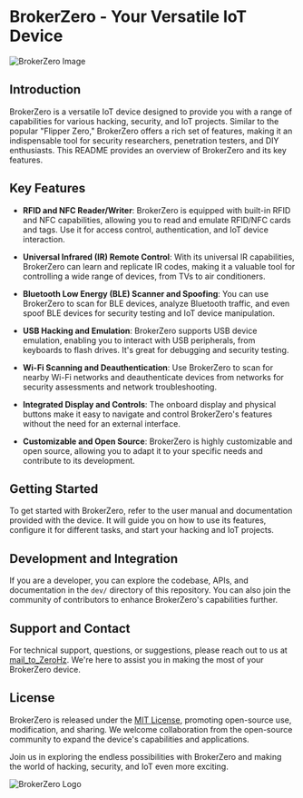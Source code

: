 # BrokerZero - Your Versatile IoT Device

![BrokerZero Image](images/brokerzero.png)

## Introduction

BrokerZero is a versatile IoT device designed to provide you with a range of capabilities for various hacking, security, and IoT projects. Similar to the popular "Flipper Zero," BrokerZero offers a rich set of features, making it an indispensable tool for security researchers, penetration testers, and DIY enthusiasts. This README provides an overview of BrokerZero and its key features.

## Key Features

- **RFID and NFC Reader/Writer**: BrokerZero is equipped with built-in RFID and NFC capabilities, allowing you to read and emulate RFID/NFC cards and tags. Use it for access control, authentication, and IoT device interaction.

- **Universal Infrared (IR) Remote Control**: With its universal IR capabilities, BrokerZero can learn and replicate IR codes, making it a valuable tool for controlling a wide range of devices, from TVs to air conditioners.

- **Bluetooth Low Energy (BLE) Scanner and Spoofing**: You can use BrokerZero to scan for BLE devices, analyze Bluetooth traffic, and even spoof BLE devices for security testing and IoT device manipulation.

- **USB Hacking and Emulation**: BrokerZero supports USB device emulation, enabling you to interact with USB peripherals, from keyboards to flash drives. It's great for debugging and security testing.

- **Wi-Fi Scanning and Deauthentication**: Use BrokerZero to scan for nearby Wi-Fi networks and deauthenticate devices from networks for security assessments and network troubleshooting.

- **Integrated Display and Controls**: The onboard display and physical buttons make it easy to navigate and control BrokerZero's features without the need for an external interface.

- **Customizable and Open Source**: BrokerZero is highly customizable and open source, allowing you to adapt it to your specific needs and contribute to its development.

## Getting Started

To get started with BrokerZero, refer to the user manual and documentation provided with the device. It will guide you on how to use its features, configure it for different tasks, and start your hacking and IoT projects.

## Development and Integration

If you are a developer, you can explore the codebase, APIs, and documentation in the `dev/` directory of this repository. You can also join the community of contributors to enhance BrokerZero's capabilities further.

## Support and Contact

For technical support, questions, or suggestions, please reach out to us at [mail_to_ZeroHz](mailto:rakibhasan01316980149@gmail.com). We're here to assist you in making the most of your BrokerZero device.

## License

BrokerZero is released under the [MIT License](LICENSE), promoting open-source use, modification, and sharing. We welcome collaboration from the open-source community to expand the device's capabilities and applications.

Join us in exploring the endless possibilities with BrokerZero and making the world of hacking, security, and IoT even more exciting.

![BrokerZero Logo](images/brokerzero-logo.png)
